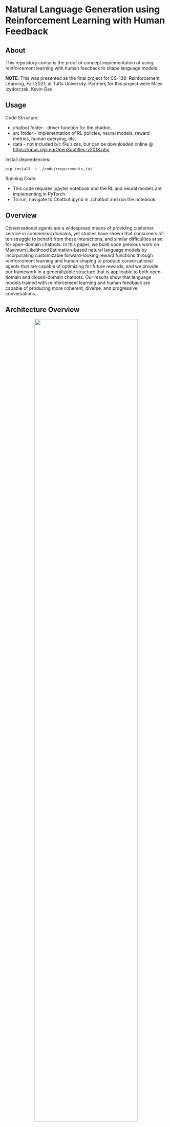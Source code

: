 # Natural Language Generation using Reinforcement Learning with Human Feedback

## About

This repository contains the proof of concept implementation of using reinforcement learning with human feecback to shape language models.

**NOTE**: This was presented as the final project for CS-138: Reinforcement Learning, Fall 2021, at Tufts University. Partners for this project were Miles Izydorczak, Kevin Gao.

## Usage

Code Structure:

- chatbot folder - driver function for the chatbot.
- src folder - implementation of RL policies, neural models, reward metrics, human querying, etc.
- data - not included b/c file sizes, but can be downloaded online @ https://opus.nlpl.eu/OpenSubtitles-v2018.php

Install dependencies:

`pip install -r ./code/requirements.txt`

Running Code:

- This code requires jupyter notebook and the RL and neural models are implementing in PyTorch.
- To run, navigate to Chatbot.ipynb in ./chatbot and run the notebook.

## Overview

Conversational agents are a widespread means of providing customer
service in commercial domains, yet studies have shown that consumers of-
ten struggle to benefit from these interactions, and similar difficulties
arise for open-domain chatbots. In this paper, we build upon previous work on Maximum Likelihood Estimation-based natural language
models by incorporating customizable forward-looking reward functions
through reinforcement learning and human shaping to produce conversational agents that are capable of optimizing for future rewards, and we
provide our framework in a generalizable structure that is applicable to
both open-domain and closed-domain chatbots. Our results show that
language models trained with reinforcement learning and human feedback are capable of producing more coherent, diverse, and progressive
conversations.

## Architecture Overview

<p align="center">
<image src="resources/framework.png" width="80%" height="80%">
</p>

Figure 1 shows the architecture of our generalizable framework for incorporating human feedback and customizable reward metrics into the learning process. There are four main components: the language model, the RL training algorithm, the baseline reward metrics, and the human rewards. The language model is an encoder-decoder RNN, which is pre-trained on dialogue samples from the open-subtitles dataset. Once the language model is pre-trained, we use two copies of the language model to create two agents for that take turns in the RL training process producing utterances for which a reward can be calculated using the baseline metrics and human feedback.
